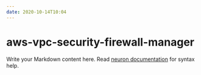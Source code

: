 ```yaml
---
date: 2020-10-14T10:04
---
```


# aws-vpc-security-firewall-manager

Write your Markdown content here. Read [neuron documentation](https://neuron.zettel.page/2011404.html) for syntax help.

